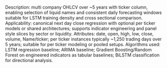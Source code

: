 Description: multi company OHLCV over ~5 years with ticker column, enabling selection of liquid names and consistent daily forecasting windows suitable for LSTM training density and cross sectional comparison.
Applicability: canonical next day close regression with optional per ticker models or shared architectures; supports indicator engineering and panel style slices by sector or liquidity.
Attributes: date, open, high, low, close, volume, Name/ticker; per ticker instances typically ~1,250 trading days over 5 years; suitable for per ticker modeling or pooled setups.
Algorithms used: LSTM regression baseline; ARIMA baseline; Gradient Boosting/Random Forest on engineered indicators as tabular baselines; BiLSTM classification for directional analysis.
